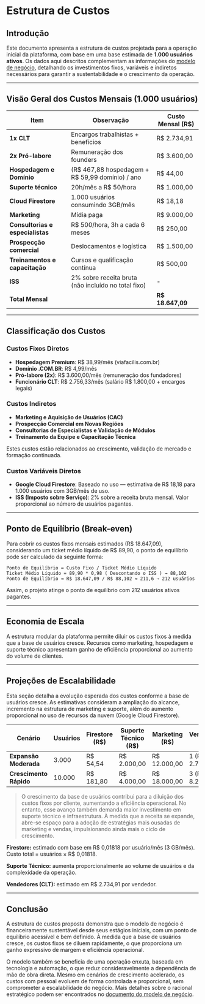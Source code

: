 # Estrutura de Custos

## Introdução

Este documento apresenta a estrutura de custos projetada para a operação inicial da plataforma, com base em uma base estimada de **1.000 usuários ativos**. Os dados aqui descritos complementam as informações do [modelo de negócio](./modelo_negocio.md), detalhando os investimentos fixos, variáveis e indiretos necessários para garantir a sustentabilidade e o crescimento da operação.

---

## Visão Geral dos Custos Mensais (1.000 usuários)

| Item                              | Observação                                           | Custo Mensal (R$) |
|-----------------------------------|------------------------------------------------------|-------------------|
| **1x CLT**                        | Encargos trabalhistas + benefícios                   | R$ 2.734,91       |
| **2x Pró-labore**                | Remuneração dos founders                             | R$ 3.600,00       |
| **Hospedagem e Domínio**         | (R$ 467,88 hospedagem + R$ 59,99 domínio) / ano      | R$ 44,00          |
| **Suporte técnico**              | 20h/mês a R$ 50/hora                                 | R$ 1.000,00       |
| **Cloud Firestore**              | 1.000 usuários consumindo 3GB/mês                    | R$ 18,18          |
| **Marketing**                    | Mídia paga                                           | R$ 9.000,00       |
| **Consultorias e especialistas** | R$ 500/hora, 3h a cada 6 meses                       | R$ 250,00         |
| **Prospecção comercial**         | Deslocamentos e logística                            | R$ 1.500,00       |
| **Treinamentos e capacitação**   | Cursos e qualificação contínua                       | R$ 500,00         |
| **ISS**                          | 2% sobre receita bruta (não incluído no total fixo)  | -                 |
| **Total Mensal**      |                                                      | **R$ 18.647,09**  |

---

## Classificação dos Custos

### Custos Fixos Diretos

- **Hospedagem Premium**: R$ 38,99/mês (viafacilis.com.br)
- **Domínio .COM.BR**: R$ 4,99/mês
- **Pró-labore (2x)**: R$ 3.600,00/mês (remuneração dos fundadores)
- **Funcionário CLT**: R$ 2.756,33/mês (salário R$ 1.800,00 + encargos legais)

### Custos Indiretos

- **Marketing e Aquisição de Usuários (CAC)**
- **Prospecção Comercial em Novas Regiões**
- **Consultorias de Especialistas e Validação de Módulos**
- **Treinamento da Equipe e Capacitação Técnica**

Estes custos estão relacionados ao crescimento, validação de mercado e formação continuada.

### Custos Variáveis Diretos

- **Google Cloud Firestore**: Baseado no uso — estimativa de R$ 18,18 para 1.000 usuários com 3GB/mês de uso.
- **ISS (Imposto sobre Serviço)**: 2% sobre a receita bruta mensal. Valor proporcional ao número de usuários pagantes.

---

## Ponto de Equilíbrio (Break-even)

Para cobrir os custos fixos mensais estimados (R$ 18.647,09), considerando um ticket médio líquido de R$ 89,90, o ponto de equilíbrio pode ser calculado da seguinte forma:

```
Ponto de Equilíbrio = Custo Fixo / Ticket Médio Líquido
Ticket Médio Líquido = 89,90 * 0,98 ( Descontando o ISS ) → 88,102
Ponto de Equilíbrio ≈ R$ 18.647,09 / R$ 88,102 ≈ 211,6 → 212 usuários
```

Assim, o projeto atinge o ponto de equilíbrio com 212 usuários ativos pagantes.

---

## Economia de Escala

A estrutura modular da plataforma permite diluir os custos fixos à medida que a base de usuários cresce. Recursos como marketing, hospedagem e suporte técnico apresentam ganho de eficiência proporcional ao aumento do volume de clientes.

---

## Projeções de Escalabilidade

Esta seção detalha a evolução esperada dos custos conforme a base de usuários cresce. As estimativas consideram a ampliação do alcance, incremento na estrutura de marketing e suporte, além do aumento proporcional no uso de recursos da nuvem (Google Cloud Firestore).

| Cenário                 | Usuários | Firestore (R$) | Suporte Técnico (R$) | Marketing (R$) | Vendedores (CLT)     | Estimativa Total Mensal |
|------------------------|----------|----------------|-----------------------|----------------|-----------------------|--------------------------|
| **Expansão Moderada**  | 3.000    | R$ 54,54       | R$ 2.000,00           | R$ 12.000,00   | 1 (R$ 2.734,91)       | R$ 22.683,09  |
| **Crescimento Rápido** | 10.000   | R$ 181,80      | R$ 4.000,00           | R$ 18.000,00   | 3 (R$ 8.204,73)       | R$ 34.280,17  |

> O crescimento da base de usuários contribui para a diluição dos custos fixos por cliente, aumentando a eficiência operacional. No entanto, esse avanço também demanda maior investimento em suporte técnico e infraestrutura. À medida que a receita se expande, abre-se espaço para a adoção de estratégias mais ousadas de marketing e vendas, impulsionando ainda mais o ciclo de crescimento.

**Firestore:** estimado com base em R$ 0,01818 por usuário/mês (3 GB/mês). Custo total = usuários × R$ 0,01818.

**Suporte Técnico:** aumenta proporcionalmente ao volume de usuários e da complexidade da operação.

**Vendedores (CLT):** estimado em R$ 2.734,91 por vendedor.

---

## Conclusão

A estrutura de custos proposta demonstra que o modelo de negócio é financeiramente sustentável desde seus estágios iniciais, com um ponto de equilíbrio acessível e bem definido. À medida que a base de usuários cresce, os custos fixos se diluem rapidamente, o que proporciona um ganho expressivo de margem e eficiência operacional.

O modelo também se beneficia de uma operação enxuta, baseada em tecnologia e automação, o que reduz consideravelmente a dependência de mão de obra direta. Mesmo em cenários de crescimento acelerado, os custos com pessoal evoluem de forma controlada e proporcional, sem comprometer a escalabilidade do negócio. Mais detalhes sobre o racional estratégico podem ser encontrados no [documento do modelo de negócio](./modelo_negocio.md).